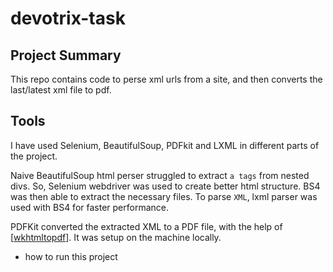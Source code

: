 # devotrix-task

## Project Summary
This repo contains code to perse xml urls from a site, and then converts the last/latest xml file to pdf.

## Tools
I have used Selenium, BeautifulSoup, PDFkit and LXML in different parts of the project.

Naive BeautifulSoup html perser struggled to extract `a tags` from nested divs. So, Selenium webdriver was used to create better html structure. BS4 was then able to extract the necessary files. To parse `XML`, lxml parser was used with BS4 for faster performance.  

PDFKit converted the extracted XML to a PDF file, with the help of [[wkhtmltopdf](https://wkhtmltopdf.org/)]. It was setup on the machine locally.

- how to run this project